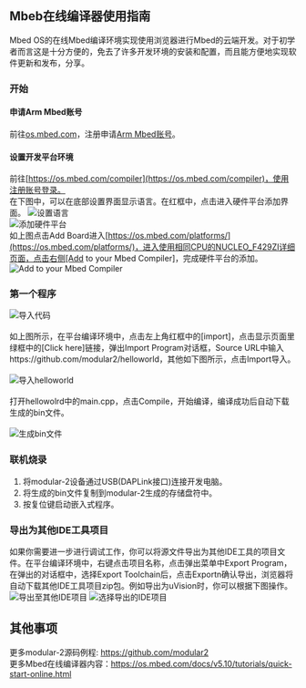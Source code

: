## Mbeb在线编译器使用指南
Mbed OS的在线Mbed编译环境实现使用浏览器进行Mbed的云端开发。对于初学者而言这是十分方便的，免去了许多开发环境的安装和配置，而且能方便地实现软件更新和发布，分享。<br />
### 开始
#### 申请Arm Mbed账号
前往[os.mbed.com](https://os.mbed.com/)，注册申请[Arm Mbed账号](https://os.mbed.com/account/signup/)。<br />
#### 设置开发平台环境
前往[https://os.mbed.com/compiler](https://os.mbed.com/compiler)，使用注册账号登录。<br>在下图中，可以在底部设置界面显示语言。在红框中，点击进入硬件平台添加界面。
![设置语言](https://github.com/maximlab/modular-2/blob/master/software/screenshots/mbed_online_compile_setup_1.jpg?raw=true)<br>
![添加硬件平台](https://github.com/maximlab/modular-2/blob/master/software/screenshots/mbed_online_compile_setup_2.jpg?raw=true)<br>
如上图点击Add Board进入[https://os.mbed.com/platforms/](https://os.mbed.com/platforms/)，进入使用相同CPU的NUCLEO_F429ZI详细页面，点击右侧[Add to your Mbed Compiler]，完成硬件平台的添加。<br>
![Add to your Mbed Compiler](https://github.com/maximlab/modular-2/blob/master/software/screenshots/mbed_online_compile_setup_3.jpg?raw=true)

### 第一个程序
![导入代码](https://github.com/maximlab/modular-2/blob/master/software/screenshots/mbed_online_compile_import_code.jpg?raw=true)<br><br>
如上图所示，在平台编译环境中，点击左上角红框中的[import]，点击显示页面里绿框中的[Click here]链接，弹出Import Program对话框，Source URL中输入https://github.com/modular2/helloworld，其他如下图所示，点击Import导入。<br><br>
![导入helloworld](https://github.com/maximlab/modular-2/blob/master/software/screenshots/mbed_online_compile_import_helloworld.jpg?raw=true)<br><br>
打开hellowolrd中的main.cpp，点击Compile，开始编译，编译成功后自动下载生成的bin文件。 <br><br>
![生成bin文件](https://github.com/maximlab/modular-2/blob/master/software/screenshots/mbed_online_compile_build_bin.jpg?raw=true)
### 联机烧录
1. 将modular-2设备通过USB(DAPLink接口)连接开发电脑。
2. 将生成的bin文件复制到modular-2生成的存储盘符中。
3. 按复位键启动嵌入式程序。
### 导出为其他IDE工具项目
如果你需要进一步进行调试工作，你可以将源文件导出为其他IDE工具的项目文件。在平台编译环境中，右键点击项目名称，点击弹出菜单中Export Program，在弹出的对话框中，选择Export Toolchain后，点击Exportn确认导出，浏览器将自动下载其他IDE工具项目zip包。例如导出为uVision时，你可以根据下图操作。<br>
![导出至其他IDE项目](https://github.com/maximlab/modular-2/blob/master/software/screenshots/mbed_online_compile_export_program.jpg?raw=true)
![选择导出的IDE项目](https://github.com/maximlab/modular-2/blob/master/software/screenshots/mbed_online_compile_export_toolchain.jpg?raw=true)
## 其他事项
更多modular-2源码例程: https://github.com/modular2  <br>
更多Mbed在线编译器内容：https://os.mbed.com/docs/v5.10/tutorials/quick-start-online.html
